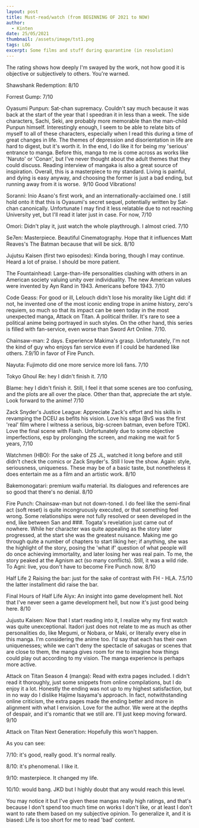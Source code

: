 ```yaml
---
layout: post
title: Must-read/watch (from BEGINNING OF 2021 to NOW)
author:
  - Kinten
date: 25/05/2021
thumbnail: /assets/image/tst1.png
tags: LOG
excerpt: Some films and stuff during quarantine (in resolution)
---
```



The rating shows how deeply I'm swayed by the work, not how good it is objective or subjectively to others. You're warned.

Shawshank Redemption: 8/10

Forrest Gump: 7/10

Oyasumi Punpun: Sat-chan supremacy. Couldn't say much because it was back at the start of the year that I speedran it in less than a week. The side characters, Sachi, Seki, are probably more memorable than the man-child Punpun himself. Interestingly enough, I seem to be able to relate bits of myself to all of these characters, especially when I read this during a time of great changes in life. The themes of depression and disorientation in life are hard to digest, but it's worth it. In the end, I do like it for being my 'serious' entrance to manga. Before this, manga to me is come across as works like 'Naruto' or 'Conan', but I've never thought about the adult themes that they could discuss. Reading interview of mangaka is also a great source of inspiration. Overall, this is a masterpiece to my standard. Living is painful, and dying is easy anyway, and choosing the former is just a bad ending, but running away from it is worse.  9/10 Good Vibrations!

Soranni: Inio Asano's first work, and an internationally-acclaimed one. I still hold onto it that this is Oyasumi's secret sequel, potentially written by Sat-chan canonically. Unfortunate I may find it less relatable due to not reaching University yet, but I'll read it later just in case. For now, 7/10

Omori: Didn't play it, just watch the whole playthrough. I almost cried. 7/10

Se7en: Masterpiece. Beautiful Cinematography. Hope that it influences Matt Reaves's The Batman because that will be sick. 8/10

Jujutsu Kaisen (first two episodes): Kinda boring, though I may continue. Heard a lot of praise. I should be more patient.

The Fountainhead: Large-than-life personalities clashing with others in an American society valuing unity over individuality. The new American values were invented by Ayn Rand in 1943. Americans before 1943. 7/10

Code Geass: For good or ill, Lelouch didn't lose his morality like Light did: if not, he invented one of the most iconic ending trope in anime history, zero's requiem, so much so that its impact can be seen today in the most unexpected manga, Attack on Titan. A political thriller. It's rare to see a political anime being portrayed in such styles. On the other hand, this series is filled with fan-service, even worse than Sword Art Online. 7/10.

Chainsaw-man: 2 days. Experience Makima's grasp. Unfortunately, I'm not the kind of guy who enjoys fan service even if I could be hardened like others. 7.9/10 in favor of Fire Punch.

Nayuta: Fujimoto did one more service more loli fans. 7/10

Tokyo Ghoul Re: hey I didn't finish it. 7/10

Blame: hey I didn't finish it. Still, I feel it that some scenes are too confusing, and the plots are all over the place. Other than that, appreciate the art style. Look forward to the anime! 7/10

Zack Snyder's Justice League: Appreciate Zack's effort and his skills in revamping the DCEU as befits his vision. Love his saga (BvS was the first 'real' film where I witness a serious, big-screen batman, even before TDK). Love the final scene with Flash. Unfortunately due to some objective imperfections, esp by prolonging the screen, and making me wait for 5 years, 7/10

Watchmen (HBO): For the sake of ZS JL, watched it long before and still didn't check the comics or Zack Snyder's. Still I love the show. Again: style, seriousness, uniqueness. These may be of a basic taste, but nonetheless it does entertain me as a film and an artistic work. 8/10

Bakemonogatari: premium waifu material. Its dialogues and references are so good that there's no denial. 8/10

Fire Punch: Chainsaw-man but not down-toned. I do feel like the semi-final act (soft reset) is quite incongruously executed, or that something feel wrong. Some relationships were not fully resolved or seen developed in the end, like between San and ###. Togata's revelation just came out of nowhere. While her character was quite appealing as the story later progressed, at the start she was the greatest nuisance. Making me go through quite a number of chapters to start liking her; if anything, she was the highlight of the story, posing the 'what if' question of what people will do once achieving immortality, and later losing her was real pain. To me, the story peaked at the Agnism act (so many conflicts). Still, it was a wild ride. To Agni: live, you don't have to become Fire Punch now. 8/10

Half Life 2 Raising the bar: just for the sake of contrast with FH - HLA. 7.5/10 the latter installment did raise the bar.

Final Hours of Half Life Alyx: An insight into game development hell. Not that I've never seen a game development hell, but now it's just good being here. 8/10

Jujustu Kaisen: Now that I start reading into it, I realize why my first watch was quite unexceptional. Itadori just does not relate to me as much as other personalities do, like Megumi, or Nobara, or Maki, or literally every else in this manga. I'm considering the anime too. I'd say that each has their own uniquenesses; while we can't deny the spectacle of sakugas or scenes that are close to them, the manga gives room for me to imagine how things could play out according to my vision. The manga experience is perhaps more active.

Attack on Titan Season 4 (manga): Read with extra pages included. I didn't read it thoroughly, just some snippets from online compilations, but I do enjoy it a lot. Honestly the ending was not up to my highest satisfaction, but in no way do I dislike Hajime Isayama's approach. In fact, notwithstanding online criticism, the extra pages made the ending better and more in alignment with what I envision. Love for the author. We were at the depths of despair, and it's romantic that we still are. I'll just keep moving forward. 9/10

Attack on Titan Next Generation: Hopefully this won't happen.

As you can see:

7/10: it's good, really good. It's normal really.

8/10: it's phenomenal. I like it.

9/10: masterpiece. It changed my life.

10/10: would bang. JKD but I highly doubt that any would reach this level.

You may notice it but I've given these mangas really high ratings, and that's because I don't spend too much time on works I don't like, or at least I don't want to rate them based on my subjective opinion. To generalize it, and it is biased: Life is too short for me to read 'bad' content.